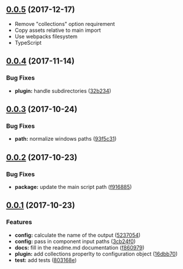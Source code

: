 <a name="0.0.5"></a>
## [0.0.5](https://github.com/ionic-team/stencil-webpack/compare/v0.0.4...v0.0.5) (2017-12-17)

* Remove "collections" option requirement
* Copy assets relative to main import
* Use webpacks filesystem
* TypeScript


<a name="0.0.4"></a>
## [0.0.4](https://github.com/ionic-team/stencil-webpack/compare/v0.0.3...v0.0.4) (2017-11-14)


### Bug Fixes

* **plugin:** handle subdirectories ([32b234](https://github.com/ionic-team/stencil-webpack/commit/32b234))



<a name="0.0.3"></a>
## [0.0.3](https://github.com/ionic-team/stencil-webpack/compare/v0.0.2...v0.0.3) (2017-10-24)


### Bug Fixes

* **path:** normalize windows paths ([93f5c31](https://github.com/ionic-team/stencil-webpack/commit/93f5c31))



<a name="0.0.2"></a>
## [0.0.2](https://github.com/ionic-team/stencil-webpack/compare/v0.0.1...v0.0.2) (2017-10-23)


### Bug Fixes

* **package:** update the main script path ([f916885](https://github.com/ionic-team/stencil-webpack/commit/f916885))



<a name="0.0.1"></a>
## [0.0.1](https://github.com/ionic-team/stencil-webpack/compare/803168e...v0.0.1) (2017-10-23)


### Features

* **config:** calculate the name of the output ([5237054](https://github.com/ionic-team/stencil-webpack/commit/5237054))
* **config:** pass in component input paths ([3cb24f0](https://github.com/ionic-team/stencil-webpack/commit/3cb24f0))
* **docs:** fill in the readme.md documentation ([f860979](https://github.com/ionic-team/stencil-webpack/commit/f860979))
* **plugin:** add collections properlty to configuration object ([16dbb70](https://github.com/ionic-team/stencil-webpack/commit/16dbb70))
* **test:** add tests ([803168e](https://github.com/ionic-team/stencil-webpack/commit/803168e))

